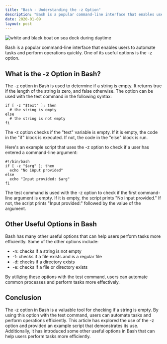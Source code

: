```yaml
---
title: "Bash - Understanding the -z Option"
description: "Bash is a popular command-line interface that enables users to automate tasks and perform operations quickly. One of its useful options is the -z option."
date: 2020-01-09
layout: post
---
```


<article>
  <img alt="white and black boat on sea dock during daytime" src="https://images.unsplash.com/photo-1622012665875-f4493dc101a5?crop=entropy&amp;cs=tinysrgb&amp;fit=max&amp;fm=jpg&amp;ixid=Mnw0NDU0NTZ8MHwxfHNlYXJjaHwxfHxCYXNoJTIwLSUyMFVuZGVyc3RhbmRpbmclMjB0aGUlMjAteiUyME9wdGlvbnxlbnwwfDB8fHwxNjgzNjYwOTA2&amp;ixlib=rb-4.0.3&amp;q=80&amp;w=1080"/>
  <p>Bash is a popular command-line interface that enables users to automate tasks and perform operations quickly. One of its useful options is the -z option.</p>
  <h2>What is the -z Option in Bash?</h2>
  <p>The -z option in Bash is used to determine if a string is empty. It returns true if the length of the string is zero, and false otherwise. The option can be used with the test command in the following syntax:</p>
  <pre><code>if [ -z "$text" ]; then
  # the string is empty
else
  # the string is not empty
fi
</code></pre>
  <p>The -z option checks if the "text" variable is empty. If it is empty, the code in the "if" block is executed. If not, the code in the "else" block is run.</p>
  <p>Here's an example script that uses the -z option to check if a user has entered a command-line argument:</p>
  <pre><code>#!/bin/bash
if [ -z "$arg" ]; then
  echo "No input provided"
else
  echo "Input provided: $arg"
fi
</code></pre>
  <p>The test command is used with the -z option to check if the first command-line argument is empty. If it is empty, the script prints "No input provided." If not, the script prints "Input provided:" followed by the value of the argument.</p>
  <h2>Other Useful Options in Bash</h2>
  <p>Bash has many other useful options that can help users perform tasks more efficiently. Some of the other options include:</p>
  <ul>
    <li>-n: checks if a string is not empty</li>
    <li>-f: checks if a file exists and is a regular file</li>
    <li>-d: checks if a directory exists</li>
    <li>-e: checks if a file or directory exists</li>
  </ul>
  <p>By utilizing these options with the test command, users can automate common processes and perform tasks more effectively.</p>
  <h2>Conclusion</h2>
  <p>The -z option in Bash is a valuable tool for checking if a string is empty. By using this option with the test command, users can automate tasks and perform operations efficiently. This article has explored the use of the -z option and provided an example script that demonstrates its use. Additionally, it has introduced some other useful options in Bash that can help users perform tasks more efficiently.</p>
</article>